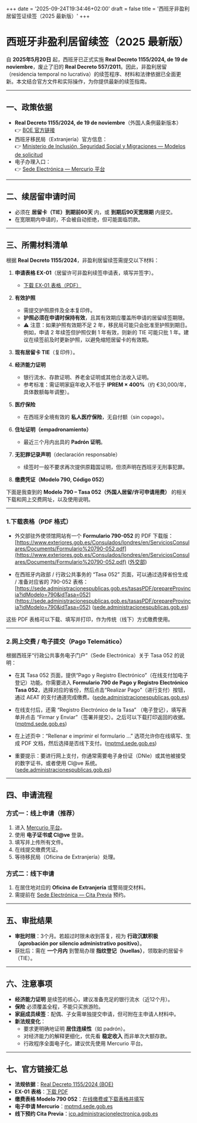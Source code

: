 +++
date = '2025-09-24T19:34:46+02:00'
draft = false
title = '西班牙非盈利居留签证续签（2025 最新版）'
+++

# 西班牙非盈利居留续签（2025 最新版）

自 **2025年5月20日** 起，西班牙已正式实施 **Real Decreto 1155/2024, de 19 de noviembre**，废止了旧的 **Real Decreto 557/2011**。因此，非盈利居留（residencia temporal no lucrativa）的续签程序、材料和法律依据已全面更新。本文结合官方文件和实际操作，为你提供最新的续签指南。  

---

## 一、政策依据  

- **Real Decreto 1155/2024, de 19 de noviembre**（外国人条例最新版本）  
  👉 [BOE 官方链接](https://www.boe.es/buscar/act.php?id=BOE-A-2024-24099)  
- 西班牙移民局（Extranjería）官方信息：  
  👉 [Ministerio de Inclusión, Seguridad Social y Migraciones — Modelos de solicitud](https://www.inclusion.gob.es/web/migraciones/informacion-util/modelos-de-solicitud)  
- 电子办理入口：  
  👉 [Sede Electrónica — Mercurio 平台](https://mptmd.sede.gob.es)  

---

## 二、续居留申请时间  

- 必须在 **居留卡（TIE）到期前60天** 内，或 **到期后90天宽限期** 内提交。  
- 在宽限期内申请的，不会被自动拒绝，但可能面临罚款。  

---

## 三、所需材料清单  

根据 **Real Decreto 1155/2024**，非盈利居留续签需提交以下材料：  

1. **申请表格 EX-01**（居留许可非盈利续签申请表，填写并签字）。  
   - [下载 EX-01 表格（PDF）](https://www.inclusion.gob.es/documents/410169/2156469/01-Formulario_residencia_no_lucrativa.pdf)  

2. **有效护照**  
   - 需提交护照原件及全本复印件。  
   - **护照必须在申请时保持有效**，且其有效期应覆盖所申请的居留续签期限。  
   - ⚠️ 注意：如果护照有效期不足 2 年，移民局可能只会批准至护照到期日。例如，申请 2 年续签但护照仅剩 1 年有效，则新的 TIE 可能只批 1 年。建议在续签前及时更新护照，以避免缩短居留卡的有效期。  

3. **现有居留卡 TIE**（复印件）。  

4. **经济能力证明**  
   - 银行流水、存款证明、养老金证明或其他合法收入证明。  
   - 参考标准：需证明家庭年收入不低于 **IPREM × 400%**（约 €30,000/年，具体数额每年调整）。  

5. **医疗保险**  
   - 在西班牙全境有效的 **私人医疗保险**，无自付额（sin copago）。  

6. **住址证明（empadronamiento）**  
   - 最近三个月内出具的 **Padrón 证明**。  

7. **无犯罪记录声明**（declaración responsable）  
   - 续签时一般不要求再次提供原籍国证明，但须声明在西班牙无刑事犯罪。  

8. **缴费凭证（Modelo 790, Código 052）**  

下面是我查到的 **Modelo 790 – Tasa 052（外国人居留/许可申请用费）** 的相关下载和网上交费网址，以及使用说明。

---

### 1.下载表格（PDF 格式）

- 外交部驻外使领馆网站有一个 **Formulario 790-052** 的 PDF 下载版：  
    [https://www.exteriores.gob.es/Consulados/londres/en/ServiciosConsulares/Documents/Formulario%20790-052.pdf](https://www.exteriores.gob.es/Consulados/londres/en/ServiciosConsulares/Documents/Formulario%20790-052.pdf) ([外交部](https://www.exteriores.gob.es/Consulados/londres/en/ServiciosConsulares/Documents/Formulario%20790-052.pdf?utm_source=chatgpt.com "[PDF] CENTRO GESTOR CODIGO 0 5 2 Modelo"))
    
- 在西班牙内政部 / 行政公共事务的 “Tasa 052” 页面，可以通过选择省份生成 / 准备对应省的 790-052 表格：  
    [https://sede.administracionespublicas.gob.es/tasasPDF/prepareProvincia?idModelo=790&idTasa=052](https://sede.administracionespublicas.gob.es/tasasPDF/prepareProvincia?idModelo=790&idTasa=052) ([sede.administracionespublicas.gob.es](https://sede.administracionespublicas.gob.es/tasasPDF/prepareProvincia?idModelo=790&idTasa=052&utm_source=chatgpt.com "Tasa 052 - Administraciones Públicas"))
    

这些 PDF 表格可以下载、填写并打印，作为传统（线下）方式缴费使用。

---

### 2.网上交费 / 电子提交（Pago Telemático）

根据西班牙“行政公共事务电子门户”（Sede Electrónica）关于 Tasa 052 的说明：

- 在其 Tasa 052 页面，提供“Pago y Registro Electrónico”（在线支付加电子登记）功能。你需要进入 **Formulario 790 de Pago y Registro Electrónico Tasa 052**，选择对应的省份，然后点击“Realizar Pago”（进行支付）按钮，通过 AEAT 的支付通道完成缴费。([sede.administracionespublicas.gob.es](https://sede.administracionespublicas.gob.es/pagina/index/directorio/tasa052?utm_source=chatgpt.com "Tasa 052 - Administraciones Públicas"))
    
- 在线支付后，还需 “Registro Electrónico de la Tasa” （电子登记），填写表单并点击 “Firmar y Enviar”（签署并提交）。之后可以下载打印返回的收据。([mptmd.sede.gob.es](https://mptmd.sede.gob.es/pagina?id=Tasa-052&utm_source=chatgpt.com "Tasa 052 - Sede Electrónica"))
    
- 在上述页中：“Rellenar e imprimir el formulario …” 选项允许你在线填写、生成 PDF 文档，然后选择是否线下支付。([mptmd.sede.gob.es](https://mptmd.sede.gob.es/pagina?id=Tasa-052&utm_source=chatgpt.com "Tasa 052 - Sede Electrónica"))
    
- 重要提示：要进行网上支付，你通常需要电子身份证（DNIe）或其他被接受的数字证书，或者使用 Cl@ve 系统。([sede.administracionespublicas.gob.es](https://sede.administracionespublicas.gob.es/pagina/index/directorio/tasa052?utm_source=chatgpt.com "Tasa 052 - Administraciones Públicas"))
    

---

## 四、申请流程  

### 方式一：线上申请（推荐）  
1. 进入 [Mercurio 平台](https://mptmd.sede.gob.es)。  
2. 使用 **电子证书或 Cl@ve** 登录。  
3. 填写并上传所有文件。  
4. 在线提交缴费凭证。  
5. 等待移民局（Oficina de Extranjería）处理。  

### 方式二：线下申请  
1. 在居住地对应的 **Oficina de Extranjería** 或警局提交材料。  
2. 需提前在 [Sede Electrónica — Cita Previa](https://icp.administracionelectronica.gob.es/icpplustieb/citar) 预约。  

---

## 五、审批结果  

- **审批时限**：3个月。若超过时限未收到答复，视为 **行政沉默积极（aprobación por silencio administrativo positivo）**。  
- 获批后：需在 **一个月内** 到警局办理 **指纹登记（huellas）**，领取新的居留卡（TIE）。  

---

## 六、注意事项  

- **经济能力证明** 是续签的核心，建议准备充足的银行流水（近12个月）。  
- **保险** 必须覆盖全程，不能只买旅游险。  
- **家庭成员续签**：配偶、子女需单独提交申请，但可附在主申请人材料中。  
- **新法规变化**：  
  - 要求更明确地证明 **居住连续性**（如 padrón）。  
  - 对经济能力的解释更细化，优先看 **稳定收入** 而非单次大额存款。  
  - 行政程序全面电子化，建议优先使用 Mercurio 平台。  

---

## 七、官方链接汇总  

- **法规依据**：[Real Decreto 1155/2024 (BOE)](https://www.boe.es/buscar/act.php?id=BOE-A-2024-24099)  
- **EX-01 表格**：[下载 PDF](https://www.inclusion.gob.es/documents/410169/2156469/01-Formulario_residencia_no_lucrativa.pdf)  
- **缴费表格 Modelo 790 052**：[在线缴费或下载表格并填写](https://mptmd.sede.gob.es/pagina?id=Tasa-052)  
- **电子申请 Mercurio**：[mptmd.sede.gob.es](https://mptmd.sede.gob.es)  
- **线下预约 Cita Previa**：[icp.administracionelectronica.gob.es](https://icp.administracionelectronica.gob.es/icpplustie)
